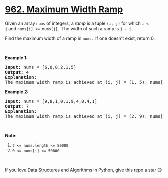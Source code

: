 # [962. Maximum Width Ramp][title]

<p>Given an array <code>nums</code> of integers, a <em>ramp</em> is a tuple <code>(i, j)</code> for which <code>i &lt; j</code> and <code>nums[i] &lt;= nums[j]</code>.  The width of such a ramp is <code>j - i</code>.</p>
<p>Find the maximum width of a ramp in <code>nums</code>.  If one doesn't exist, return 0.</p>
<p> </p>
<p><strong>Example 1:</strong></p>
<pre><strong>Input: </strong>nums = <span id="example-input-1-1">[6,0,8,2,1,5]</span>
<strong>Output: </strong><span id="example-output-1">4</span>
<strong>Explanation: </strong>
The maximum width ramp is achieved at (i, j) = (1, 5): nums[1] = 0 and nums[5] = 5.
</pre>

<p><strong>Example 2:</strong></p>
<pre><strong>Input: </strong>nums = <span id="example-input-2-1">[9,8,1,0,1,9,4,0,4,1]</span>
<strong>Output: </strong><span id="example-output-2">7</span>
<strong>Explanation: </strong>
The maximum width ramp is achieved at (i, j) = (2, 9): nums[2] = 1 and nums[9] = 1.
</pre>



<p> </p>
<p><strong>Note:</strong></p>
<ol>
<li><code>2 &lt;= nums.length &lt;= 50000</code></li>
<li><code>0 &lt;= nums[i] &lt;= 50000</code></li>
</ol>



 



If you love Data Structures and Algorithms in Python, give this [repo][me] a star :wink:

[title]: https://leetcode.com/problems/maximum-width-ramp
[me]: https://github.com/bumblebee211196/awesome-python-leetcode